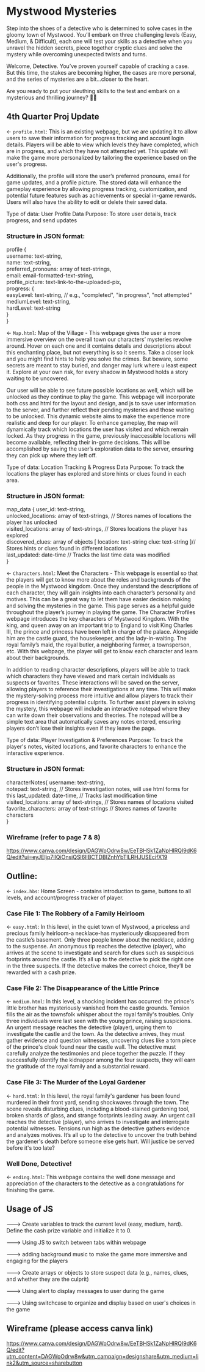 # Mystwood Mysteries

Step into the shoes of a detective who is determined to solve cases in the gloomy town of Mystwood. You’ll embark on three challenging levels (Easy, Medium, & Difficult), each one will test your skills as a detective when you unravel the hidden secrets, piece together cryptic clues and solve the mystery while overcoming unexpected twists and turns.

Welcome, Detective. You’ve proven yourself capable of cracking a case. But this time, the stakes are becoming higher, the cases are more personal, and the series of mysteries are a bit…closer to the heart.

Are you ready to put your sleuthing skills to the test and embark on a mysterious and thrilling journey? 🔎🌲

## 4th Quarter Proj Update
← `profile.html`: This is an existing webpage, but we are updating it to allow users to save their information for progress tracking and account login details. Players will be able to view which levels they have completed, which are in progress, and which they have not attempted yet. This update will make the game more personalized by tailoring the experience based on the user's progress.

Additionally, the profile will store the user’s preferred pronouns, email for game updates, and a profile picture. The stored data will enhance the gameplay experience by allowing progress tracking, customization, and potential future features such as achievements or special in-game rewards. Users will also have the ability to edit or delete their saved data.


Type of data: User Profile Data
Purpose: To store user details, track progress, and send updates  

### Structure in JSON format:  
profile {  
   username: text-string,  
   name: text-string,  
   preferred_pronouns: array of text-strings,  
   email: email-formatted-text-string,  
   profile_picture: text-link-to-the-uploaded-pix,  
   progress: {  
      easyLevel: text-string,  // e.g., "completed", "in progress", "not attempted"  
      mediumLevel: text-string,  
      hardLevel: text-string  
   }  
}  

← `Map.html`: Map of the Village - This webpage gives the user a more immersive overview on the overall town our characters’ mysteries revolve around. Hover on each one and it contains details and descriptions about this enchanting place, but not everything is so it seems. Take a closer look and you might find hints to help you solve the crimes. But beware, some secrets are meant to stay buried, and danger may lurk where u least expect it. Explore at your own risk, for every shadow in Mystwood holds a story waiting to be uncovered.

Our user will be able to see future possible locations as well, which will be unlocked as they continue to play the game. This webpage will incorporate both css and html for the layout and design, and js to save user information to the server, and further reflect their pending mysteries and those waiting to be unlocked. This dynamic website aims to make the experience more realistic and deep for our player. To enhance gameplay, the map will dynamically track which locations the user has visited and which remain locked. As they progress in the game, previously inaccessible locations will become available, reflecting their in-game decisions. This will be accomplished by saving the user’s exploration data to the server, ensuring they can pick up where they left off. 

Type of data: Location Tracking & Progress Data
Purpose: To track the locations the player has explored and store hints or clues found in each area.

### Structure in JSON format:  
map_data {
   user_id: text-string,  
   unlocked_locations: array of text-strings,  // Stores names of locations the player has unlocked  
   visited_locations: array of text-strings,  // Stores locations the player has explored  
   discovered_clues: array of objects [
   		location: text-string
     		clue: text-string ]// Stores hints or clues found in different locations  
   last_updated: date-time  // Tracks the last time data was modified  
}

← `Characters.html`: Meet the Characters - This webpage is essential so that the players will get to know more about the roles and backgrounds of the people in the Mystwood kingdom. Once they understand the descriptions of each character, they will gain insights into each character’s personality and motives. This can be a great way to let them have easier decision making and solving the mysteries in the game. This page serves as a helpful guide throughout the player’s journey in playing the game. The Character Profiles webpage introduces the key characters of Mystwood Kingdom. With the king, and queen away on an important trip to England to visit King Charles III, the prince and princess have been left in charge of the palace. Alongside him are the castle guard, the housekeeper, and the lady-in-waiting. The royal family’s maid, the royal butler, a neighboring farmer, a townsperson, etc. With this webpage, the player will get to know each character and learn about their backgrounds.

In addition to reading character descriptions, players will be able to track which characters they have viewed and mark certain individuals as suspects or favorites. These interactions will be saved on the server, allowing players to reference their investigations at any time. This will make the mystery-solving process more intuitive and allow players to track their progress in identifying potential culprits. To further assist players in solving the mystery, this webpage will include an interactive notepad where they can write down their observations and theories. The notepad will be a simple text area that automatically saves any notes entered, ensuring players don’t lose their insights even if they leave the page.

Type of data: Player Investigation & Preferences
Purpose: To track the player's notes, visited locations, and favorite characters to enhance the interactive experience.

### Structure in JSON format:
characterNotes{
   username: text-string,  
   notepad: text-string,  // Stores investigation notes, will use html forms for this
   last_updated: date-time,  // Tracks last modification time  
   visited_locations: array of text-strings,  // Stores names of locations visited  
   favorite_characters: array of text-strings  // Stores names of favorite characters  
}


### Wireframe (refer to page 7 & 8)
https://www.canva.com/design/DAGWpOdrw8w/EeTBHSk1ZaNpHlRQI9dK6Q/edit?ui=eyJEIjp7IlQiOnsiQSI6IlBCTDBIZnhYbTlLRHJUSEcifX19





## Outline:

← `index.hbs`: Home Screen - contains introduction to game, buttons to all levels, and account/progress tracker of player.

### Case File 1: The Robbery of a Family Heirloom

← `easy.html`: In this level, in the quiet town of Mystwood, a priceless and precious family heirloom-a necklace-has mysteriously disappeared from the castle’s basement. Only three people know about the necklace, adding to the suspense. An anonymous tip reaches the detective (player), who arrives at the scene to investigate and search for clues such as suspicious footprints around the castle. It’s all up to the detective to pick the right one in the three suspects. If the detective makes the correct choice, they’ll be rewarded with a cash prize.

### Case File 2: The Disappearance of the Little Prince

← `medium.html`: In this level, a shocking incident has occurred: the prince's little brother has mysteriously vanished from the castle grounds. Tension fills the air as the townsfolk whisper about the royal family's troubles. Only three individuals were last seen with the young prince, raising suspicions. An urgent message reaches the detective (player), urging them to investigate the castle and the town. As the detective arrives, they must gather evidence and question witnesses, uncovering clues like a torn piece of the prince's cloak found near the castle wall. The detective must carefully analyze the testimonies and piece together the puzzle. If they successfully identify the kidnapper among the four suspects, they will earn the gratitude of the royal family and a substantial reward.

### Case File 3: The Murder of the Loyal Gardener

← `hard.html`: In this level, the royal family's gardener has been found murdered in their front yard, sending shockwaves through the town. The scene reveals disturbing clues, including a blood-stained gardening tool, broken shards of glass, and strange footprints leading away. An urgent call reaches the detective (player), who arrives to investigate and interrogate potential witnesses. Tensions run high as the detective gathers evidence and analyzes motives. It’s all up to the detective to uncover the truth behind the gardener's death before someone else gets hurt. Will justice be served before it's too late?

### Well Done, Detective!

← `ending.html`: This webpage contains the well done message and appreciation of the characters to the detective as a congratulations for finishing the game.

## Usage of JS

---> Create variables to track the current level (easy, medium, hard).
	   Define the cash prize variable and initialize it to 0.
     
---> Using JS to switch between tabs within webpage

---> adding background music to make the game more immersive and engaging for the players

---> Create arrays or objects to store suspect data (e.g., names, clues, and whether they are the culprit)

---> Using alert to display messages to user during the game

---> Using switchcase to organize and display based on user's choices in the game


## Wireframe (please access canva link)

https://www.canva.com/design/DAGWpOdrw8w/EeTBHSk1ZaNpHlRQI9dK6Q/edit?utm_content=DAGWpOdrw8w&utm_campaign=designshare&utm_medium=link2&utm_source=sharebutton

